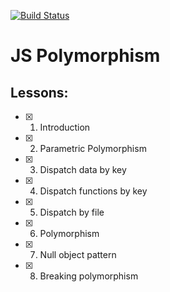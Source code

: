 [![Build Status](https://travis-ci.org/mrchepel/backend-polymorphism.svg?branch=master)](https://travis-ci.org/mrchepel/backend-polymorphism)

# JS Polymorphism
## Lessons:
  - [x] 1. Introduction
  - [x] 2. Parametric Polymorphism
  - [x] 3. Dispatch data by key
  - [x] 4. Dispatch functions by key
  - [x] 5. Dispatch by file
  - [x] 6. Polymorphism
  - [x] 7. Null object pattern
  - [x] 8. Breaking polymorphism
